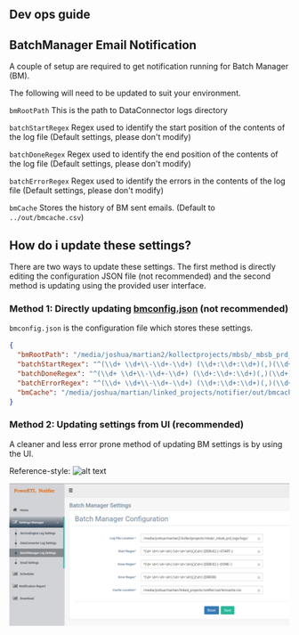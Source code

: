 ## Dev ops guide


## BatchManager Email Notification 
A couple of setup are required to get notification running for Batch Manager (BM).

The following will need to be updated to suit your environment.



`bmRootPath` This is the path to DataConnector logs directory

`batchStartRegex` Regex used to identify the start position of the contents of the log file (Default settings, please don't modify)

`batchDoneRegex` Regex used to identify the end position of the contents of the log file  (Default settings, please don't modify)

`batchErrorRegex` Regex used to identify the errors in the contents of the log file  (Default settings, please don't modify)

`bmCache` Stores the history of BM sent emails. (Default to `../out/bmcache.csv`)

## How do i update these settings?

There are two ways to update these settings. The first method is directly editing the configuration JSON file (not recommended) and the second method is updating using the provided user interface.

### Method 1: Directly updating [bmconfig.json](src/main/resources/config/bmconfig.json) (not recommended)
`bmconfig.json` is the configuration file which stores these settings. 

```json
{
  "bmRootPath": "/media/joshua/martian2/kollectprojects/mbsb/_mbsb_prd_logs/logs/",
  "batchStartRegex": "^(\\d+ \\d+\\-\\d+-\\d+) (\\d+:\\d+:\\d+)(,)(\\d+) (DEBUG) (--START--)",
  "batchDoneRegex": "^(\\d+ \\d+\\-\\d+-\\d+) (\\d+:\\d+:\\d+)(,)(\\d+) (DEBUG) (--DONE--)",
  "batchErrorRegex": "^(\\d+ \\d+\\-\\d+-\\d+) (\\d+:\\d+:\\d+)(,)(\\d+) (ERROR)",
  "bmCache": "/media/joshua/martian/linked_projects/notifier/out/bmcache.csv"
}

```

### Method 2: Updating settings from UI (recommended)

A cleaner and less error prone method of updating BM settings is by using the UI. 


Reference-style: 
![alt text][logo]



[logo]: https://gitlab.com/poweretl/powerappslogmonitor/blob/bb3a2d03d6370cb0a2431be3bd56eb6a98a19886/site/bm_ui_settings.png "Logo Title Text 2"

![Kiku](bm_ui_settings.png)